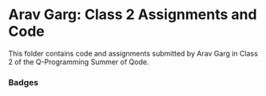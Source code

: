 # Arav Garg: Class 2 Assignments and Code
This folder contains code and assignments submitted by Arav Garg in Class 2 of the Q-Programming Summer of Qode.
### Badges